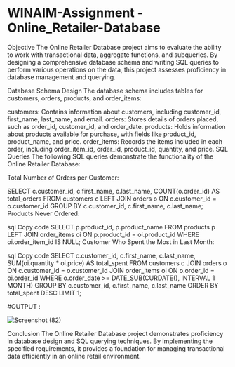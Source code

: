 # WINAIM-Assignment - Online_Retailer-Database
Objective
The Online Retailer Database project aims to evaluate the ability to work with transactional data, aggregate functions, and subqueries. By designing a comprehensive database schema and writing SQL queries to perform various operations on the data, this project assesses proficiency in database management and querying.

Database Schema Design
The database schema includes tables for customers, orders, products, and order_items:

customers: Contains information about customers, including customer_id, first_name, last_name, and email.
orders: Stores details of orders placed, such as order_id, customer_id, and order_date.
products: Holds information about products available for purchase, with fields like product_id, product_name, and price.
order_items: Records the items included in each order, including order_item_id, order_id, product_id, quantity, and price.
SQL Queries
The following SQL queries demonstrate the functionality of the Online Retailer Database:

Total Number of Orders per Customer:

SELECT c.customer_id, c.first_name, c.last_name, COUNT(o.order_id) AS total_orders
FROM customers c
LEFT JOIN orders o ON c.customer_id = o.customer_id
GROUP BY c.customer_id, c.first_name, c.last_name;
Products Never Ordered:

sql
Copy code
SELECT p.product_id, p.product_name
FROM products p
LEFT JOIN order_items oi ON p.product_id = oi.product_id
WHERE oi.order_item_id IS NULL;
Customer Who Spent the Most in Last Month:

sql
Copy code
SELECT c.customer_id, c.first_name, c.last_name, SUM(oi.quantity * oi.price) AS total_spent
FROM customers c
JOIN orders o ON c.customer_id = o.customer_id
JOIN order_items oi ON o.order_id = oi.order_id
WHERE o.order_date >= DATE_SUB(CURDATE(), INTERVAL 1 MONTH)
GROUP BY c.customer_id, c.first_name, c.last_name
ORDER BY total_spent DESC
LIMIT 1;

#OUTPUT :

![Screenshot (82)](https://github.com/Alekrish-12/Online_Retailer-Database/assets/170092296/a35907fa-de81-4de7-ba75-c394213895b1)

Conclusion
The Online Retailer Database project demonstrates proficiency in database design and SQL querying techniques. By implementing the specified requirements, it provides a foundation for managing transactional data efficiently in an online retail environment.




